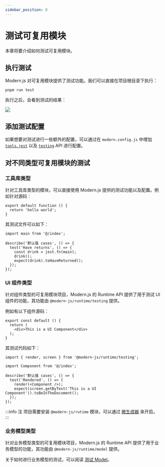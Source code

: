 ```yaml
---
sidebar_position: 8
---
```


# 测试可复用模块

本章将要介绍如何测试可复用模块。

## 执行测试

Modern.js 对可复用模块提供了测试功能。我们可以直接在项目根目录下执行：

```
pnpm run test
```

执行之后，会看到测试的结果：

![](https://lf3-static.bytednsdoc.com/obj/eden-cn/aphqeh7uhohpquloj/modern-js/guides/test-result.png)

## 添加测试配置

如果想要对测试进行一些额外的配置，可以通过在 `modern.config.js` 中增加 [`tools.jest`](/docs/apis/config/tools/jest) 以及 [`testing`](/docs/apis/config/testing/transformer) API 进行配置。

## 对不同类型可复用模块的测试

### 工具库类型

针对工具库类型的模块，可以直接使用 Modern.js 提供的测试功能以及配置。例如针对源码：

``` tsx
export default function () {
  return 'hello world';
}
```

其测试文件可以如下：

``` tsx
import main from '@/index';

describe('默认值 cases', () => {
  test('Have returns', () => {
    const drink = jest.fn(main);
    drink();
    expect(drink).toHaveReturned();
  });
});
```

### UI 组件类型

针对组件类型的可复用模块项目，Modern.js 的 Runtime API 提供了用于测试 UI 组件的功能，其功能由 `@modern-js/runtime/testing` 提供。

例如有以下组件源码：

```tsx
export const default () {
  return (
    <div>This is a UI Component</div>
  );
}
```

其测试代码如下：

``` tsx
import { render, screen } from '@modern-js/runtime/testing';

import Component from '@/index';

describe('默认值 cases', () => {
  test('Rendered', () => {
    render(<Component />);
    expect(screen.getByText('This is a UI Component')).toBeInTheDocument();
  });
});
```

:::info 注
项目需要安装 `@modern-js/rutime` 模块，可以通过 [微生成器](/docs/guides/features/modules/micro-generator) 来开启。
:::

### 业务模型类型

针对业务模型类型的可复用模块项目，Modern.js 的 Runtime API 提供了用于业务模型的功能，其功能由 `@modern-js/runtime/model` 提供。

关于如何进行业务模型的测试，可以阅读 [测试 Model](/docs/guides/features/runtime/model/test-model)。

